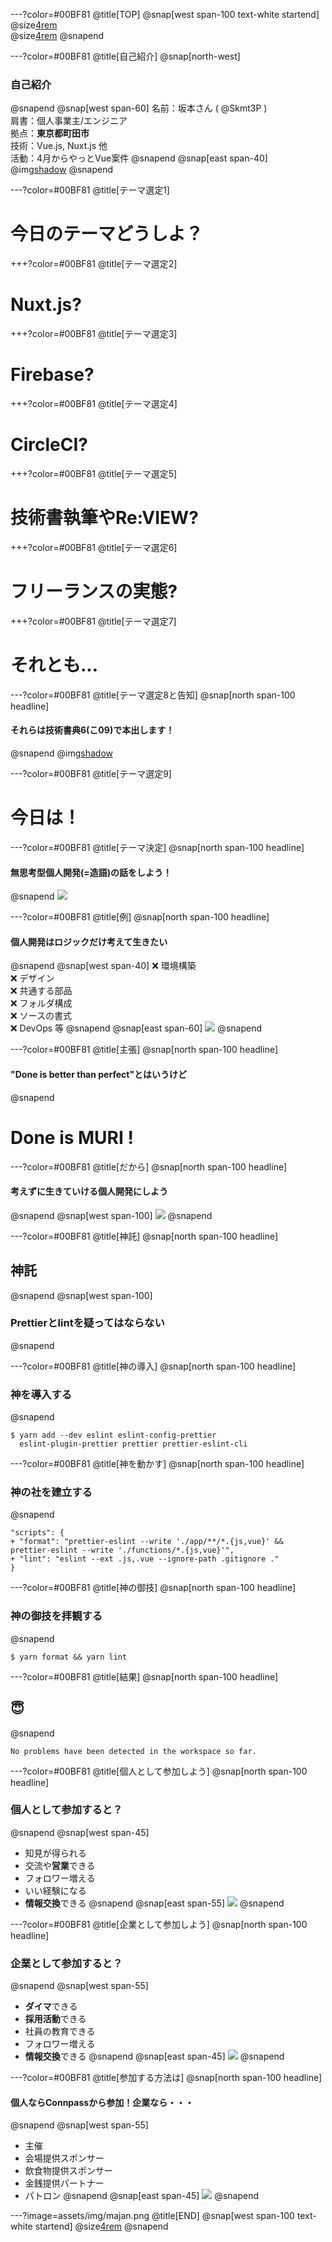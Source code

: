 ---?color=#00BF81
@title[TOP]
@snap[west span-100 text-white startend]
@size[4rem](みどりいろモザイク番外編)
<br>
@size[4rem](無思考型個人開発のススメ)
@snapend

---?color=#00BF81
@title[自己紹介]
@snap[north-west]
### 自己紹介
@snapend
@snap[west span-60]
名前：坂本さん ( @Skmt3P ) <br>
肩書：個人事業主/エンジニア <br>
拠点：**東京都町田市** <br>
技術：Vue.js, Nuxt.js 他 <br>
活動：4月からやっとVue案件
@snapend
@snap[east span-40]
@img[shadow](assets/img/profile.png)
@snapend

---?color=#00BF81
@title[テーマ選定1]
# 今日のテーマどうしよ？

+++?color=#00BF81
@title[テーマ選定2]
# Nuxt.js?

+++?color=#00BF81
@title[テーマ選定3]
# Firebase?

+++?color=#00BF81
@title[テーマ選定4]
# CircleCI?

+++?color=#00BF81
@title[テーマ選定5]
# 技術書執筆やRe:VIEW?

+++?color=#00BF81
@title[テーマ選定6]
# フリーランスの実態?

+++?color=#00BF81
@title[テーマ選定7]
# それとも...

---?color=#00BF81
@title[テーマ選定8と告知]
@snap[north span-100 headline]
#### それらは技術書典6(こ09)で本出します！
@snapend
@img[shadow](assets/img/qrcode.png)

---?color=#00BF81
@title[テーマ選定9]
# 今日は！

---?color=#00BF81
@title[テーマ決定]
@snap[north span-100 headline]
#### 無思考型個人開発(=造語)の話をしよう！
@snapend
![](assets/img/neet_man.png)

---?color=#00BF81
@title[例]
@snap[north span-100 headline]
#### 個人開発はロジックだけ考えて生きたい
@snapend
@snap[west span-40]
❌ 環境構築 <br>
❌ デザイン <br>
❌ 共通する部品 <br>
❌ フォルダ構成 <br>
❌ ソースの書式 <br>
❌ DevOps 等
@snapend
@snap[east span-60]
![](assets/img/neet_woman.png)
@snapend

---?color=#00BF81
@title[主張]
@snap[north span-100 headline]
#### "Done is better than perfect"とはいうけど
@snapend
# Done is MURI !

---?color=#00BF81
@title[だから]
@snap[north span-100 headline]
#### 考えずに生きていける個人開発にしよう
@snapend
@snap[west span-100]
![](assets/img/usingtool.png)
@snapend

---?color=#00BF81
@title[神託]
@snap[north span-100 headline]
## 神託
@snapend
@snap[west span-100]
### Prettierとlintを疑ってはならない
@snapend


---?color=#00BF81
@title[神の導入]
@snap[north span-100 headline]
### 神を導入する
@snapend
```
$ yarn add --dev eslint eslint-config-prettier 
  eslint-plugin-prettier prettier prettier-eslint-cli
```

---?color=#00BF81
@title[神を動かす]
@snap[north span-100 headline]
### 神の社を建立する
@snapend
```
"scripts": {
+ "format": "prettier-eslint --write './app/**/*.{js,vue}' && prettier-eslint --write './functions/*.{js,vue}'",
+ "lint": "eslint --ext .js,.vue --ignore-path .gitignore ."
}
```

---?color=#00BF81
@title[神の御技]
@snap[north span-100 headline]
### 神の御技を拝観する
@snapend
```
$ yarn format && yarn lint
```

---?color=#00BF81
@title[結果]
@snap[north span-100 headline]
## 😇
@snapend
```
No problems have been detected in the workspace so far.
```

---?color=#00BF81
@title[個人として参加しよう]
@snap[north span-100 headline]
### 個人として参加すると？
@snapend
@snap[west span-45]
- 知見が得られる <br>
- 交流や**営業**できる <br>
- フォロワー増える <br>
- いい経験になる <br>
- **情報交換**できる
@snapend
@snap[east span-55]
![](assets/img/people.png)
@snapend

---?color=#00BF81
@title[企業として参加しよう]
@snap[north span-100 headline]
### 企業として参加すると？
@snapend
@snap[west span-55]
- **ダイマ**できる <br>
- **採用活動**できる <br>
- 社員の教育できる <br>
- フォロワー増える <br>
- **情報交換**できる
@snapend
@snap[east span-45]
![](assets/img/company.png)
@snapend

---?color=#00BF81
@title[参加する方法は]
@snap[north span-100 headline]
#### 個人ならConnpassから参加！企業なら・・・
@snapend
@snap[west span-55]
- 主催 <br>
- 会場提供スポンサー <br>
- 飲食物提供スポンサー <br>
- 金銭提供パートナー <br>
- パトロン
@snapend
@snap[east span-45]
![](assets/img/money.png)
@snapend

---?image=assets/img/majan.png
@title[END]
@snap[west span-100 text-white startend]
@size[4rem](良い勉強会ライフを！)
@snapend
